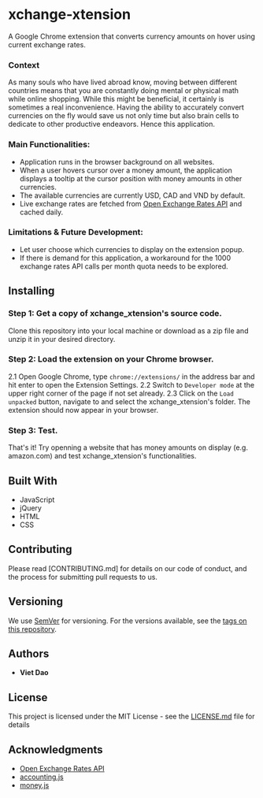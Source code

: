 # xchange-xtension
A Google Chrome extension that converts currency amounts on hover using current exchange rates.

### Context
As many souls who have lived abroad know, moving between different countries means that you are constantly doing mental or physical math while online shopping. While this might be beneficial, it certainly is sometimes a real inconvenience. Having the ability to accurately convert currencies on the fly would save us not only time but also brain cells to dedicate to other productive endeavors. Hence this application.

### Main Functionalities:
- Application runs in the browser background on all websites.
- When a user hovers cursor over a money amount, the application displays a tooltip at the cursor position with money amounts in other currencies.
- The available currencies are currently USD, CAD and VND by default.
- Live exchange rates are fetched from [Open Exchange Rates API](https://openexchangerates.org/) and cached daily.

### Limitations & Future Development:
- Let user choose which currencies to display on the extension popup.
- If there is demand for this application, a workaround for the 1000 exchange rates API calls per month quota needs to be explored.

## Installing

### Step 1: Get a copy of xchange_xtension's source code.
Clone this repository into your local machine or download as a zip file and unzip it in your desired directory.

### Step 2: Load the extension on your Chrome browser.
2.1 Open Google Chrome, type `chrome://extensions/` in the address bar and hit enter to open the Extension Settings. 
2.2 Switch to `Developer mode` at the upper right corner of the page if not set already. 
2.3 Click on the `Load unpacked` button, navigate to and select the xchange_xtension's folder. The extension should now appear in your browser.

### Step 3: Test.
That's it! Try openning a website that has money amounts on display (e.g. amazon.com) and test xchange_xtension's functionalities.

## Built With
- JavaScript
- jQuery
- HTML
- CSS

## Contributing

Please read [CONTRIBUTING.md] for details on our code of conduct, and the process for submitting pull requests to us.

## Versioning

We use [SemVer](http://semver.org/) for versioning. For the versions available, see the [tags on this repository](https://github.com/your/project/tags). 

## Authors

* **Viet Dao**

## License

This project is licensed under the MIT License - see the [LICENSE.md](LICENSE.md) file for details

## Acknowledgments
* [Open Exchange Rates API](https://openexchangerates.org/)
* [accounting.js](http://openexchangerates.github.io/accounting.js/#documentation)
* [money.js](http://openexchangerates.github.io/money.js/#basic-install)
